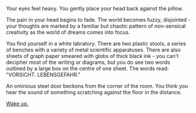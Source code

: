 Your eyes feel heavy. You gently place your head back against the pillow.

The pain in your head begins to fade. The world becomes fuzzy, disjointed -
your thoughts are marked by a familiar but chaotic pattern of non-sensical
creativity as the world of dreams comes into focus.

You find yourself in a white labratory. There are two plastic stools, a
series of benches with a variety of metal scientific apparatuses. There
are also sheets of graph paper smeared with globs of thick black ink - 
you can't decipher most of the writing or diagrams, but you do see two 
words outlined by a large box on the centre of one sheet. The words 
read: "VORSICHT. LEBENSGEFAHR."

An ominious steel door beckons from the corner of the room. You think you
hear the sound of something scratching against the floor in the distance.

[Wake up.](/wakingup.md)
